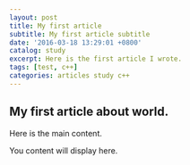 ```yaml
---
layout: post
title: My first article
subtitle: My first article subtitle
date: '2016-03-18 13:29:01 +0800'
catalog: study
excerpt: Here is the first article I wrote.
tags: [test, c++]
categories: articles study c++
---
```


## My first article about world.

Here is the main content.

You content will display here.